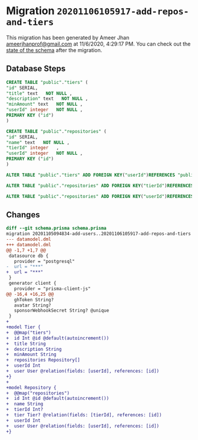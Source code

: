 # Migration `20201106105917-add-repos-and-tiers`

This migration has been generated by Ameer Jhan <ameerjhanprof@gmail.com> at 11/6/2020, 4:29:17 PM.
You can check out the [state of the schema](./schema.prisma) after the migration.

## Database Steps

```sql
CREATE TABLE "public"."tiers" (
"id" SERIAL,
"title" text   NOT NULL ,
"description" text   NOT NULL ,
"minAmount" text   NOT NULL ,
"userId" integer   NOT NULL ,
PRIMARY KEY ("id")
)

CREATE TABLE "public"."repositories" (
"id" SERIAL,
"name" text   NOT NULL ,
"tierId" integer   ,
"userId" integer   NOT NULL ,
PRIMARY KEY ("id")
)

ALTER TABLE "public"."tiers" ADD FOREIGN KEY("userId")REFERENCES "public"."users"("id") ON DELETE CASCADE ON UPDATE CASCADE

ALTER TABLE "public"."repositories" ADD FOREIGN KEY("tierId")REFERENCES "public"."tiers"("id") ON DELETE SET NULL ON UPDATE CASCADE

ALTER TABLE "public"."repositories" ADD FOREIGN KEY("userId")REFERENCES "public"."users"("id") ON DELETE CASCADE ON UPDATE CASCADE
```

## Changes

```diff
diff --git schema.prisma schema.prisma
migration 20201105094834-add-users..20201106105917-add-repos-and-tiers
--- datamodel.dml
+++ datamodel.dml
@@ -1,7 +1,7 @@
 datasource db {
   provider = "postgresql"
-  url = "***"
+  url = "***"
 }
 generator client {
   provider = "prisma-client-js"
@@ -16,4 +16,25 @@
   ghToken String?
   avatar String?
   sponsorWebhookSecret String? @unique
 }
+
+model Tier {
+  @@map("tiers")
+  id Int @id @default(autoincrement())
+  title String
+  description String
+  minAmount String
+  repositories Repository[]
+  userId Int
+  user User @relation(fields: [userId], references: [id])
+}
+
+model Repository {
+  @@map("repositories")
+  id Int @id @default(autoincrement())
+  name String
+  tierId Int?
+  tier Tier? @relation(fields: [tierId], references: [id])
+  userId Int
+  user User @relation(fields: [userId], references: [id])
+}
```


